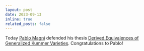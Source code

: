 ```yaml
---
layout: post
date: 2023-09-13
inline: true
related_posts: false
---
```

Today [Pablo Magni](https://pjmagni.bitbucket.io/) defended his thesis 
[Derived Equivalences of Generalized Kummer
Varieties](https://hdl.handle.net/2066/295328). Congratulations to Pablo!
